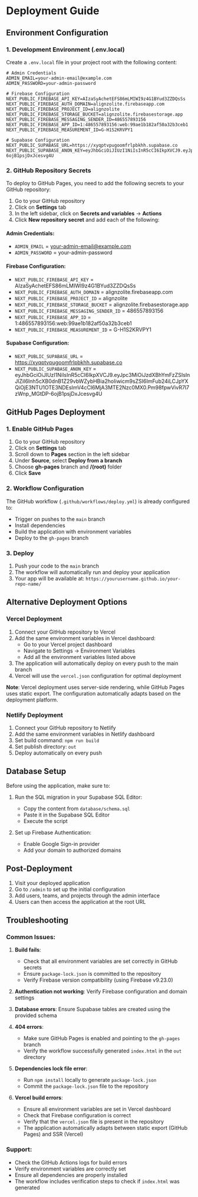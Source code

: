 # Deployment Guide

## Environment Configuration

### 1. Development Environment (.env.local)

Create a `.env.local` file in your project root with the following content:

```env
# Admin Credentials
ADMIN_EMAIL=your-admin-email@example.com
ADMIN_PASSWORD=your-admin-password

# Firebase Configuration
NEXT_PUBLIC_FIREBASE_API_KEY=AIzaSyAchetEFS86mLMIWI9z4G1BYud3ZZDQsSs
NEXT_PUBLIC_FIREBASE_AUTH_DOMAIN=alignzolite.firebaseapp.com
NEXT_PUBLIC_FIREBASE_PROJECT_ID=alignzolite
NEXT_PUBLIC_FIREBASE_STORAGE_BUCKET=alignzolite.firebasestorage.app
NEXT_PUBLIC_FIREBASE_MESSAGING_SENDER_ID=486557893156
NEXT_PUBLIC_FIREBASE_APP_ID=1:486557893156:web:99ae1b182af50a32b3ceb1
NEXT_PUBLIC_FIREBASE_MEASUREMENT_ID=G-H1S2KRVPY1

# Supabase Configuration
NEXT_PUBLIC_SUPABASE_URL=https://xyqptvpugoomfrlpbkhh.supabase.co
NEXT_PUBLIC_SUPABASE_ANON_KEY=eyJhbGciOiJIUzI1NiIsInR5cCI6IkpXVCJ9.eyJpc3MiOiJzdXBhYmFzZSIsInJlZiI6Inh5cXB0dnB1Z29vbWZybHBia2hoIiwicm9sZSI6ImFub24iLCJpYXQiOjE3NTU1OTE3NDEsImV4cCI6MjA3MTE2Nzc0MX0.Pm98fpwVivR7l7zWnp_MGtDP-6ojB1psjDxJcesvg4U
```

### 2. GitHub Repository Secrets

To deploy to GitHub Pages, you need to add the following secrets to your GitHub repository:

1. Go to your GitHub repository
2. Click on **Settings** tab
3. In the left sidebar, click on **Secrets and variables** → **Actions**
4. Click **New repository secret** and add each of the following:

#### Admin Credentials:
- `ADMIN_EMAIL` = your-admin-email@example.com
- `ADMIN_PASSWORD` = your-admin-password

#### Firebase Configuration:
- `NEXT_PUBLIC_FIREBASE_API_KEY` = AIzaSyAchetEFS86mLMIWI9z4G1BYud3ZZDQsSs
- `NEXT_PUBLIC_FIREBASE_AUTH_DOMAIN` = alignzolite.firebaseapp.com
- `NEXT_PUBLIC_FIREBASE_PROJECT_ID` = alignzolite
- `NEXT_PUBLIC_FIREBASE_STORAGE_BUCKET` = alignzolite.firebasestorage.app
- `NEXT_PUBLIC_FIREBASE_MESSAGING_SENDER_ID` = 486557893156
- `NEXT_PUBLIC_FIREBASE_APP_ID` = 1:486557893156:web:99ae1b182af50a32b3ceb1
- `NEXT_PUBLIC_FIREBASE_MEASUREMENT_ID` = G-H1S2KRVPY1

#### Supabase Configuration:
- `NEXT_PUBLIC_SUPABASE_URL` = https://xyqptvpugoomfrlpbkhh.supabase.co
- `NEXT_PUBLIC_SUPABASE_ANON_KEY` = eyJhbGciOiJIUzI1NiIsInR5cCI6IkpXVCJ9.eyJpc3MiOiJzdXBhYmFzZSIsInJlZiI6Inh5cXB0dnB1Z29vbWZybHBia2hoIiwicm9sZSI6ImFub24iLCJpYXQiOjE3NTU1OTE3NDEsImV4cCI6MjA3MTE2Nzc0MX0.Pm98fpwVivR7l7zWnp_MGtDP-6ojB1psjDxJcesvg4U

## GitHub Pages Deployment

### 1. Enable GitHub Pages

1. Go to your GitHub repository
2. Click on **Settings** tab
3. Scroll down to **Pages** section in the left sidebar
4. Under **Source**, select **Deploy from a branch**
5. Choose **gh-pages** branch and **/(root)** folder
6. Click **Save**

### 2. Workflow Configuration

The GitHub workflow (`.github/workflows/deploy.yml`) is already configured to:

- Trigger on pushes to the `main` branch
- Install dependencies
- Build the application with environment variables
- Deploy to the `gh-pages` branch

### 3. Deploy

1. Push your code to the `main` branch
2. The workflow will automatically run and deploy your application
3. Your app will be available at: `https://yourusername.github.io/your-repo-name/`

## Alternative Deployment Options

### Vercel Deployment

1. Connect your GitHub repository to Vercel
2. Add the same environment variables in Vercel dashboard:
   - Go to your Vercel project dashboard
   - Navigate to Settings → Environment Variables
   - Add all the environment variables listed above
3. The application will automatically deploy on every push to the main branch
4. Vercel will use the `vercel.json` configuration for optimal deployment

**Note**: Vercel deployment uses server-side rendering, while GitHub Pages uses static export. The configuration automatically adapts based on the deployment platform.

### Netlify Deployment

1. Connect your GitHub repository to Netlify
2. Add the same environment variables in Netlify dashboard
3. Set build command: `npm run build`
4. Set publish directory: `out`
5. Deploy automatically on every push

## Database Setup

Before using the application, make sure to:

1. Run the SQL migration in your Supabase SQL Editor:
   - Copy the content from `database/schema.sql`
   - Paste it in the Supabase SQL Editor
   - Execute the script

2. Set up Firebase Authentication:
   - Enable Google Sign-in provider
   - Add your domain to authorized domains

## Post-Deployment

1. Visit your deployed application
2. Go to `/admin` to set up the initial configuration
3. Add users, teams, and projects through the admin interface
4. Users can then access the application at the root URL

## Troubleshooting

### Common Issues:

1. **Build fails**: 
   - Check that all environment variables are set correctly in GitHub secrets
   - Ensure `package-lock.json` is committed to the repository
   - Verify Firebase version compatibility (using Firebase v9.23.0)

2. **Authentication not working**: Verify Firebase configuration and domain settings

3. **Database errors**: Ensure Supabase tables are created using the provided schema

4. **404 errors**: 
   - Make sure GitHub Pages is enabled and pointing to the `gh-pages` branch
   - Verify the workflow successfully generated `index.html` in the `out` directory

5. **Dependencies lock file error**: 
   - Run `npm install` locally to generate `package-lock.json`
   - Commit the `package-lock.json` file to the repository

6. **Vercel build errors**:
   - Ensure all environment variables are set in Vercel dashboard
   - Check that Firebase configuration is correct
   - Verify that the `vercel.json` file is present in the repository
   - The application automatically adapts between static export (GitHub Pages) and SSR (Vercel)

### Support:

- Check the GitHub Actions logs for build errors
- Verify environment variables are correctly set
- Ensure all dependencies are properly installed
- The workflow includes verification steps to check if `index.html` was generated
